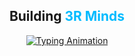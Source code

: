 <h2 align="center">
        Building <span style="color: rgb(0, 187, 255);">3R Minds</span>
</h2>
      
<p align="center">
        <a href="https://github.com/mohit-vashisth">
            <img src="https://readme-typing-svg.herokuapp.com?font=Fira+Code&size=26&duration=2000&pause=1000&color=00BFFF&background=FFFFFF00&center=true&vCenter=true&width=1000&lines=Welcome+to+My+Profile;I'm+Mohit+Narayan+Vashisth;AI+%26+ML+Specialist;Passionate+About+Developing+Cutting-Edge+Technologies;Currently+Innovating+with+AI+Voice+Cloning+Models;Focused+on+Creating+Impactful+Solutions;Continuous+Growth+Through+Learning" alt="Typing Animation">
        </a>
</p>
